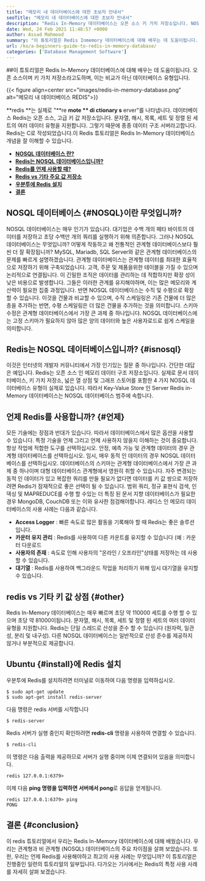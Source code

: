 ```yaml
---
title: "메모리 내 데이터베이스에 대한 초보자 안내서" 
seoTitle: "메모리 내 데이터베이스에 대한 초보자 안내서" 
description: "Redis In-Memory 데이터베이스는 오픈 소스 키 가치 저장소입니다. NOSQL 데이터베이스라고도합니다. 이 Redis 튜토리얼은 Redis의 핵심 개념에 대해 안내합니다." 
date: Wed, 24 Feb 2021 11:48:57 +0000
author: Assad Mahmood
summary: "이 튜토리얼은 Redis Inmemory 데이터베이스에 대해 배우는 데 도움이됩니다. 오픈 소스이며 키 가치 저장소라고도하며, 이는 비교가 아닌 데이터베이스 유형입니다." 
url: /ko/a-beginners-guide-to-redis-in-memory-database/
categories: ['Database Management Software']
---
```


##이 튜토리얼은 Redis In-Memory 데이터베이스에 대해 배우는 데 도움이됩니다. 오픈 소스이며 키 가치 저장소라고도하며, 이는 비교가 아닌 데이터베이스 유형입니다.

{{< figure align=center src="images/redis-in-memory-database.png" alt="메모리 내 데이터베이스 REDIS">}}

**redis **는 실제로 "**re  **mote **  di  **ctionary**   s** erver"를 나타냅니다. 데이터베이스 Redis는 오픈 소스, 고급 키 값 저장소입니다. 문자열, 해시, 목록, 세트 및 정렬 된 세트의 여러 데이터 유형을 지원합니다. 그렇기 때문에 종종 데이터 구조 서버라고합니다. Redis는 C로 작성되었습니다.이 Redis 튜토리얼은 Redis In-Memory 데이터베이스 개념을 잘 이해할 수 있습니다.
  * **[NOSQL 데이터베이스 란?][1]**
  * **[Redis는 NOSQL 데이터베이스입니까?][2]**
  * **[Redis를 언제 사용할 때?][3]**
  * **[Redis vs 기타 주요 값 저장소][4]**
  * **[우분투에 Redis 설치][5]**
  * **[결론][6]**

## NOSQL 데이터베이스   {#NOSQL}이란 무엇입니까?
NOSQL 데이터베이스는 매우 인기가 있습니다. 대기업은 수백 개의 페타 바이트의 데이터를 저장하고 초당 수백만 개의 쿼리를 실행하기 위해 의존합니다. 그러나 NOSQL 데이터베이스는 무엇입니까? 어떻게 작동하고 왜 전통적인 관계형 데이터베이스보다 훨씬 더 잘 확장됩니까? MySQL, Mariadb, SQL Server와 같은 관계형 데이터베이스의 문제를 빠르게 설명하겠습니다.
관계형 데이터베이스는 관계형 데이터를 최대한 효율적으로 저장하기 위해 구축되었습니다. 고객, 주문 및 제품을위한 테이블을 가질 수 있으며 논리적으로 연결됩니다. 이 긴밀한 조직은 데이터를 관리하는 데 적합하지만 확장 성이 낮은 비용으로 발생합니다. 그들은 이러한 관계를 유지해야하며, 이는 많은 메모리와 계산력이 필요한 집중 과정입니다.
반면 NOSQL 데이터베이스는 수직 및 수평으로 확장 할 수 있습니다. 이것을 건물과 비교할 수 있으며, 수직 스케일링은 기존 건물에 더 많은 층을 추가하는 반면, 수평 스케일링은 더 많은 건물을 추가하는 것을 의미합니다. 스키마 수정은 관계형 데이터베이스에서 가장 큰 과제 중 하나입니다. NOSQL 데이터베이스에는 고정 스키마가 필요하지 않아 많은 양의 데이터와 높은 사용자로드로 쉽게 스케일을 의미합니다.

## Redis는 NOSQL 데이터베이스입니까?   {#isnosql}
이것은 인터넷의 개발자 커뮤니티에서 가장 인기있는 질문 중 하나입니다. 간단한 대답은 예입니다. Redis는 오픈 소스 인 메모리 데이터 구조 저장소입니다.
실제로 문서 데이터베이스, 키 가치 저장소, 넓은 열 상점 및 그래프 스토어를 포함한 4 가지 NOSQL 데이터베이스 유형이 실제로 있습니다. 따라서 Key-Value Store 인 Server Redis in-Memory 데이터베이스는 NOSQL 데이터베이스 범주에 속합니다.

## 언제 Redis를 사용합니까?   {#언제}
모든 기술에는 장점과 반대가 있습니다. 따라서 데이터베이스에서 많은 옵션을 사용할 수 있습니다. 특정 기술을 언제 그리고 언제 사용하지 않을지 이해하는 것이 중요합니다. 항상 작업에 적합한 도구를 선택하십시오.
안정, 예측 가능 및 관계형 데이터의 경우 관계형 데이터베이스를 선택하십시오. 임시, 매우 동적 인 데이터의 경우 NOSQL 데이터베이스를 선택하십시오. 데이터베이스의 스키마는 관계형 데이터베이스에서 가장 큰 과제 중 하나이며 대형 데이터베이스 관계형에서 영원히 취할 수 있습니다.
자주 변경되는 동적 인 데이터가 있고 복잡한 쿼리를 만들 필요가 없다면 데이터를 키 값 쌍으로 저장하려면 Redis가 잠재적으로 좋은 선택이 될 수 있습니다. 범위 쿼리, 정규 표현식 검색, 인덱싱 및 MAPREDUCE를 수행 할 수있는 더 특징 된 문서 지향 데이터베이스가 필요한 경우 MongoDB, CouchDB 또는 이와 유사한 점검해야합니다.
레디스 인 메모리 데이터베이스의 사용 사례는 다음과 같습니다.
  * **Access Logger**  : 빠른 속도로 많은 활동을 기록해야 할 때 Redis는 좋은 솔루션입니다.
  * **카운터 유지 관리**  : Redis를 사용하여 다른 카운트를 유지할 수 있습니다 (예 : 카운터 다운로드
  * **사용자의 존재**  : 속도로 인해 사용자의 "온라인 / 오프라인"상태를 저장하는 데 사용할 수 있습니다.
  * **대기열**  : Redis를 사용하여 백그라운드 작업을 처리하기 위해 임시 대기열을 유지할 수 있습니다.

## redis vs 기타 키 값 상점   {#other}
Redis In-Memory 데이터베이스는 매우 빠르며 초당 약 110000 세트를 수행 할 수 있으며 초당 약 81000이됩니다. 문자열, 해시, 목록, 세트 및 정렬 된 세트의 여러 데이터 유형을 지원합니다. Redis는 단일 스레드로 산성을 준수 할 수 있습니다 (원자력, 일관성, 분리 및 내구성). 다른 NOSQL 데이터베이스는 일반적으로 산성 준수를 제공하지 않거나 부분적으로 제공합니다.

## Ubuntu   {#install}에 Redis 설치
우분투에 Redis를 설치하려면 터미널로 이동하여 다음 명령을 입력하십시오.
```
$ sudo apt-get update 
$ sudo apt-get install redis-server
```
다음 명령은 redis 서버를 시작합니다
```
$ redis-server
```
Redis 서버가 실행 중인지 확인하려면  **redis-cli**  명령을 사용하여 연결할 수 있습니다.
```
$ redis-cli 
```
이 명령은 다음 출력을 제공하므로 서버가 실행 중이며 이제 연결되어 있음을 의미합니다.
```
redis 127.0.0.1:6379>
```
이제 다음 **ping  **명령을 입력하면 서버에서**   pong**로 응답을 얻게됩니다.
```
redis 127.0.0.1:6379> ping
PONG
```

## 결론   {#conclusion}
이 redis 튜토리얼에서 우리는 Redis In-Memory 데이터베이스에 대해 배웠습니다. 우리는 관계형과 비 관계형 (NOSQL) 데이터베이스의 주요 차이점을 살펴 보았습니다. 또한, 우리는 언제 Redis를 사용해야하고 최고의 사용 사례는 무엇입니까? 이 튜토리얼은 진행중인 일련의 튜토리얼의 일부입니다. 다가오는 기사에서는 Redis의 특정 사용 사례를 자세히 살펴 보겠습니다.

  
[1]: #nosql
[2]: #isnosql
[3]: #when
[4]: #other
[5]: #install
[6]: #conclusion
